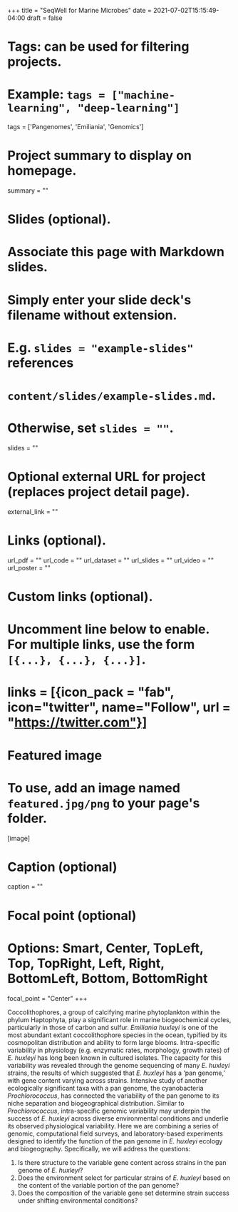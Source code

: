 +++
title = "SeqWell for Marine Microbes"
date = 2021-07-02T15:15:49-04:00
draft = false

# Tags: can be used for filtering projects.
# Example: `tags = ["machine-learning", "deep-learning"]`
tags = ['Pangenomes', 'Emiliania', 'Genomics']

# Project summary to display on homepage.
summary = ""

# Slides (optional).
#   Associate this page with Markdown slides.
#   Simply enter your slide deck's filename without extension.
#   E.g. `slides = "example-slides"` references
#   `content/slides/example-slides.md`.
#   Otherwise, set `slides = ""`.
slides = ""

# Optional external URL for project (replaces project detail page).
external_link = ""

# Links (optional).
url_pdf = ""
url_code = ""
url_dataset = ""
url_slides = ""
url_video = ""
url_poster = ""

# Custom links (optional).
#   Uncomment line below to enable. For multiple links, use the form `[{...}, {...}, {...}]`.
# links = [{icon_pack = "fab", icon="twitter", name="Follow", url = "https://twitter.com"}]

# Featured image
# To use, add an image named `featured.jpg/png` to your page's folder.
[image]
  # Caption (optional)
  caption = ""

  # Focal point (optional)
  # Options: Smart, Center, TopLeft, Top, TopRight, Left, Right, BottomLeft, Bottom, BottomRight
  focal_point = "Center"
+++

Coccolithophores, a group of calcifying marine phytoplankton within the phylum Haptophyta, play a significant role in marine biogeochemical cycles, particularly in those of carbon and sulfur. *Emiliania huxleyi* is one of the most abundant extant coccolithophore species in the ocean, typified by its cosmopolitan distribution and ability to form large blooms. Intra-specific variability in physiology (e.g. enzymatic rates, morphology, growth rates) of *E. huxleyi* has long been known in cultured isolates. The capacity for this variability was revealed through the genome sequencing of many *E. huxleyi* strains, the results of which suggested that *E. huxleyi* has a ‘pan genome,’ with gene content varying across strains. Intensive study of another ecologically significant taxa with a pan genome, the cyanobacteria *Prochlorococcus*, has connected the variability of the pan genome to its niche separation and biogeographical distribution. Similar to *Prochlorococcus*, intra-specific genomic variability may underpin the success of *E. huxleyi* across diverse environmental conditions and underlie its observed physiological variability. Here we are combining a series of genomic, computational field surveys, and laboratory-based experiments designed to identify the function of the pan genome in *E. huxleyi* ecology and biogeography. Specifically, we will address the questions:

1. Is there structure to the variable gene content across strains in the pan genome of *E. huxleyi*?
2. Does the environment select for particular strains of *E. huxleyi* based on the content of the variable portion of the pan genome?
3. Does the composition of the variable gene set determine strain success under shifting environmental conditions?
